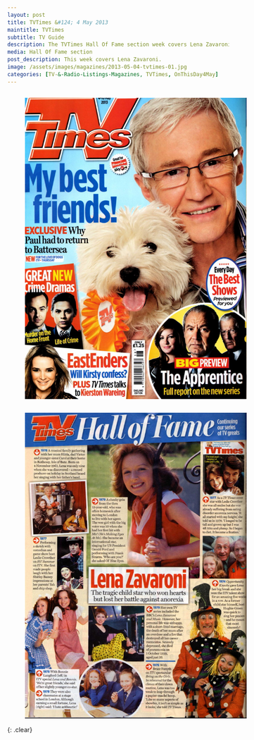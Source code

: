 ```yaml
---
layout: post
title: TVTimes &#124; 4 May 2013
maintitle: TVTimes
subtitle: TV Guide
description: The TVTimes Hall Of Fame section week covers Lena Zavaroni.
media: Hall Of Fame section
post_description: This week covers Lena Zavaroni.
image: /assets/images/magazines/2013-05-04-tvtimes-01.jpg
categories: [TV-&-Radio-Listings-Magazines, TVTimes, OnThisDay4May]
---
```


<figure class="fig1">
<a href="/assets/images/magazines/2013-05-04-tvtimes-01.jpg"><img src="/assets/images/magazines/2013-05-04-tvtimes-01.jpg" class="full-width zoom-in"></a>
</figure>

<figure class="fig2">
<a href="/assets/images/magazines/2013-05-04-tvtimes-02.jpg"><img src="/assets/images/magazines/2013-05-04-tvtimes-02.jpg" class="full-width zoom-in"></a>
</figure>

<br />{: .clear}

<style>
.fig1 {float:left; width:49%;}

.fig2 {float:right; width:49%;}

figcaption {float:left; width:100%;}

@media screen and (orientation:portrait) {
.fig1, .fig2 {float:left; width:100%;}
figcaption {float:left; width:100%; margin-bottom: 10px;}
}
</style>

